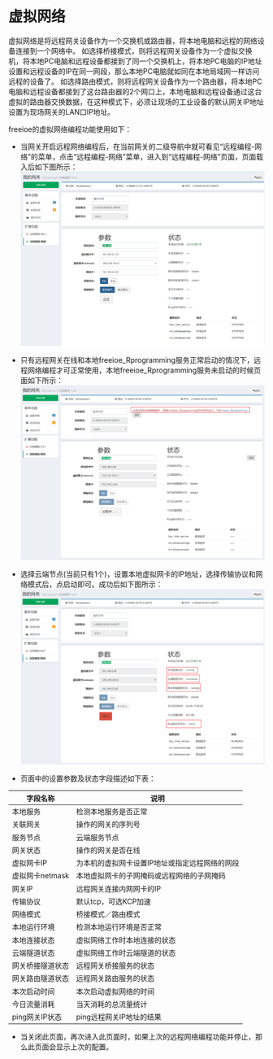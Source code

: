# 虚拟网络

虚拟网络是将远程网关设备作为一个交换机或路由器，将本地电脑和远程的网络设备连接到一个网络中。
如选择桥接模式，则将远程网关设备作为一个虚拟交换机，将本地PC电脑和远程设备都接到了同一个交换机上，将本地PC电脑的IP地址设置和远程设备的IP在同一网段，那么本地PC电脑就如同在本地局域网一样访问远程的设备了。
如选择路由模式，则将远程网关设备作为一个路由器，将本地PC电脑和远程设备都接到了这台路由器的2个网口上，本地电脑和远程设备通过这台虚拟的路由器交换数据，在这种模式下，必须让现场的工业设备的默认网关IP地址设置为现场网关的LAN口IP地址。

freeioe的虚拟网络编程功能使用如下：

*  当网关开启远程网络编程后，在当前网关的二级导航中就可看见“远程编程-网络”的菜单，点击“远程编程-网络”菜单，进入到“远程编程-网络”页面，页面载入后如下图所示：
![](../../assets/Vnet00.png)


*  只有远程网关在线和本地freeioe_Rprogramming服务正常启动的情况下，远程网络编程才可正常使用，本地freeioe_Rprogramming服务未启动的时候页面如下所示：
![](../../assets/Vnet01.png)

*  选择云端节点(当前只有1个)，设置本地虚拟网卡的IP地址，选择传输协议和网络模式后，点启动即可。成功后如下图所示：
![](../../assets/Vnet02.png)

*  页面中的设置参数及状态字段描述如下表：

| 字段名称  | 说明 |
| ------------- | ------------- |
| 本地服务  | 检测本地服务是否正常  |
| 关联网关  | 操作的网关的序列号  |
| 服务节点  | 云端服务节点  |
| 网关状态  | 操作的网关是否在线  |
| 虚拟网卡IP  | 为本机的虚拟网卡设置IP地址或指定远程网络的网段  |
| 虚拟网卡netmask  | 本地虚拟网卡的子网掩码或远程网络的子网掩码  |
| 网关IP  | 远程网关连接内网网卡的IP  |
| 传输协议  | 默认tcp，可选KCP加速  |
| 网络模式 | 桥接模式／路由模式  |
| 本地运行环境  | 检测本地运行环境是否正常  |
| 本地连接状态  | 虚拟网络工作时本地连接的状态  |
| 云端隧道状态  | 虚拟网络工作时云端隧道的状态   |
| 网关桥接隧道状态  | 远程网关桥接服务的状态  |
| 网关路由隧道状态  | 远程网关路由服务的状态  |
| 本次启动时间 | 本次启动虚拟网络的时间  |
| 今日流量消耗  | 当天消耗的总流量统计  |
| ping网关IP状态  | ping远程网关IP地址的结果  |


*  当关闭此页面，再次进入此页面时，如果上次的远程网络编程功能并停止，那么此页面会显示上次的配置。
